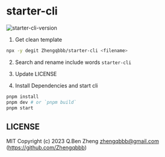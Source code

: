 # starter-cli

![starter-cli-version](https://img.shields.io/npm/v/@qbbsh/starter-cli?color=212121&label=)

1. Get clean template

```sh
npx -y degit Zhengqbbb/starter-cli <filename>
```

2. Search and rename include words `starter-cli`

3. Update LICENSE

4. Install Dependencies and start cli

```sh
pnpm install
pnpm dev # or `pnpm build`
pnpm start
```

## LICENSE

MIT
Copyright (c) 2023 Q.Ben Zheng <zhengqbbb@gmail.com> (https://github.com/Zhengqbbb)
